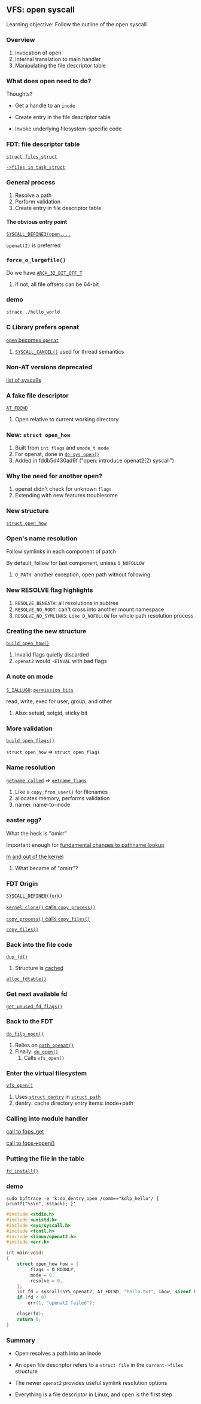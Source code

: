 ## VFS: open syscall

Learning objective: Follow the outline of the open syscall

### Overview

1. Invocation of open
2. Internal translation to main handler
3. Manipulating the file descriptor table

### What does open need to do?

Thoughts?

* Get a handle to an `inode`

* Create entry in the file descriptor table

* Invoke underlying filesystem-specific code


### FDT: file descriptor table

[`struct files_struct`](https://elixir.bootlin.com/linux/v6.13/source/include/linux/fdtable.h#L38)

[`->files in task_struct`](https://elixir.bootlin.com/linux/v6.13/source/include/linux/sched.h#L1154)

### General process

1. Resolve a path
2. Perform validation
3. Create entry in file descriptor table

#### The obvious entry point

[`SYSCALL_DEFINE3(open,...`](https://elixir.bootlin.com/linux/v6.13/source/fs/open.c#L1421)

`openat(2)` is preferred

### `force_o_largefile()`

Do we have [`ARCH_32_BIT_OFF_T`](https://elixir.bootlin.com/linux/v6.13/source/arch/Kconfig#L348)

1. If not, all file offsets can be 64-bit

### demo

`strace ./hello_world`

### C Library prefers openat

[`open` becomes `openat`](https://elixir.bootlin.com/glibc/glibc-2.40.9000/source/sysdeps/unix/sysv/linux/open.c#L31)

1. [`SYSCALL_CANCEL()`](https://elixir.bootlin.com/glibc/glibc-2.40.9000/source/sysdeps/unix/sysdep.h#L118) used for thread semantics

### Non-AT versions deprecated

[list of syscalls](https://elixir.bootlin.com/linux/v6.13/source/include/linux/syscalls.h#L1019)

### A fake file descriptor

[`AT_FDCWD`](https://elixir.bootlin.com/linux/v6.13/source/include/uapi/linux/fcntl.h#L93)

1. Open relative to current working directory

### New: `struct open_how`

1. Built from `int flags` and `umode_t mode`
2. For openat, done in [`do_sys_open()`](https://elixir.bootlin.com/linux/v6.13/source/fs/open.c#L1414)
3. Added in fddb5d430ad9f ("open: introduce openat2(2) syscall")

### Why the need for another open?

1. openat didn't check for unknown `flags`
2. Extending with new features troublesome

### New structure

[`struct open_how`](https://elixir.bootlin.com/linux/v6.13/source/include/uapi/linux/openat2.h#L19)

### Open's name resolution

Follow symlinks in each component of patch

By default, follow for last component, unless `O_NOFOLLOW`

1. `O_PATH`: another exception, open path without following

### New RESOLVE flag highlights

1. `RESOLVE_BENEATH`: all resolutions in subtree
2. `RESOLVE_NO_ROOT`: can't cross into another mount namespace
3. `RESOLVE_NO_SYMLINKS`: `Like O_NOFOLLOW` for whole path resolution process

### Creating the new structure

[`build_open_how()`](https://elixir.bootlin.com/linux/v6.13/source/fs/open.c#L1186)

1. Invalid flags quietly discarded
2. `openat2` would `-EINVAL` with bad flags

### A note on mode

[`S_IALLUGO`](https://elixir.bootlin.com/linux/v6.13/source/include/linux/stat.h#L10): [`permission bits`](https://www.gnu.org/software/libc/manual/html_node/Permission-Bits.html)

read, write, exec for user, group, and other

1. Also: setuid, setgid, sticky bit

### More validation

[`build_open_flags()`](https://elixir.bootlin.com/linux/v6.13/source/fs/open.c#L1202)

`struct open_how` => `struct open_flags`

### Name resolution

[`getname called`](https://elixir.bootlin.com/linux/v6.13/source/fs/open.c#L1396) => [`getname_flags`](https://elixir.bootlin.com/linux/v6.13/source/fs/namei.c#L129)

1. Like a `copy_from_user()` for filenames
2. allocates memory, performs validation
3. namei: name-to-inode

### easter egg?

What the heck is "omirr"

Important enough for [fundamental changes to pathname lookup](https://elixir.bootlin.com/linux/v6.13/source/fs/namei.c#L49)

[In and out of the kernel](https://lkml.iu.edu/hypermail/linux/kernel/9901.2/1232.html)

1. What became of "omirr"?

### FDT Origin

[`SYSCALL_DEFINE0(fork)`](https://elixir.bootlin.com/linux/v6.13/source/kernel/fork.c#L2888)

[`kernel_clone()` calls `copy_process()`](https://elixir.bootlin.com/linux/v6.13/source/kernel/fork.c#L2806)

[`copy_process()` calls `copy_files()`](https://elixir.bootlin.com/linux/v6.13/source/kernel/fork.c#L2382)

[`copy_files()`](https://elixir.bootlin.com/linux/v6.13/source/kernel/fork.c#L1775)

### Back into the file code

[`dup_fd()`](https://elixir.bootlin.com/linux/v6.13/source/fs/file.c#L363)

1. Structure is [cached](https://elixir.bootlin.com/linux/v6.13/source/kernel/fork.c#L3186)

[`alloc_fdtable()`](https://elixir.bootlin.com/linux/v6.13/source/fs/file.c#L157)

### Get next available fd

[`get_unused_fd_flags()`](https://elixir.bootlin.com/linux/v6.13/source/fs/file.c#L591)

### Back to the FDT

[`do_filp_open()`](https://elixir.bootlin.com/linux/v6.13/source/fs/namei.c#L4006)

1. Relies on [`path_openat()`](https://elixir.bootlin.com/linux/v6.13/source/fs/namei.c#L3967)
2. Finally: [`do_open()`](https://elixir.bootlin.com/linux/v6.13/source/fs/namei.c#L3784)
   1. Calls `vfs_open()`

### Enter the virtual filesystem

[`vfs_open()`](https://elixir.bootlin.com/linux/v6.13/source/fs/open.c#L1070)

1. Uses [`struct dentry`](https://elixir.bootlin.com/linux/v6.13/source/include/linux/dcache.h#L82) in [`struct path`](https://elixir.bootlin.com/linux/v6.13/source/include/linux/path.h#L8)
2. dentry: cache directory entry items: inode+path

### Calling into module handler

[call to fops_get](https://elixir.bootlin.com/linux/v6.13/source/fs/open.c#L922)

[call to fops->open()](https://elixir.bootlin.com/linux/v6.13/source/fs/open.c#L945)

### Putting the file in the table

[`fd_install()`](https://elixir.bootlin.com/linux/v6.13/source/fs/file.c#L631)

### demo

`sudo bpftrace -e 'k:do_dentry_open /comm=="kdlp_hello"/ { printf("%s\n", kstack); }'`

```c
#include <stdio.h>
#include <unistd.h>
#include <sys/syscall.h>
#include <fcntl.h>
#include <linux/openat2.h>
#include <err.h>

int main(void)
{
	struct open_how how = {
		.flags = O_RDONLY,
		.mode = 0,
		.resolve = 0,
	};
	int fd = syscall(SYS_openat2, AT_FDCWD, "hello.txt", &how, sizeof how);
	if (fd < 0)
		err(1, "openat2 failed");

	close(fd);
	return 0;
}
```

### Summary

* Open resolves a path into an inode

* An open file descriptor refers to a `struct file` in the `current->files` structure

* The newer `openat2` provides useful symlink resolution options

* Everything is a file descriptor in Linux, and open is the first step
